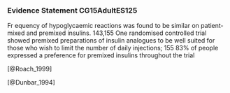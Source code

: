 ### Evidence Statement CG15AdultES125
Fr equency of hypoglycaemic reactions was found to be similar on patient-mixed and premixed insulins. 143,155 One randomised controlled trial showed premixed preparations of insulin analogues to be well suited for those who wish to limit the number of daily injections; 155 83% of people expressed a preference for premixed insulins throughout the trial



[@Roach_1999]

[@Dunbar_1994]
